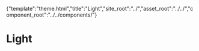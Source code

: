 {"template":"theme.html","title":"Light","site_root":"../","asset_root":"../../","component_root":"../../components/"}

# Light

<script>
	$(function() {
		$(".js-demo_carousel").carousel();
		$(".js-demo_checkbox").checkbox();
		$(".js-demo_dropdown").dropdown();
		
		$(".js-demo_number").number();
		
		$(".js-demo_pagination").pagination();
		
		$(".js-demo_range").range();
		$(".js-demo_scrollbar").scrollbar();
		
		$(".js-demo_tabs").tabs();
		$(".js-demo_tooltip").tooltip();
		$(".js-demo_upload").upload();
	});
</script>